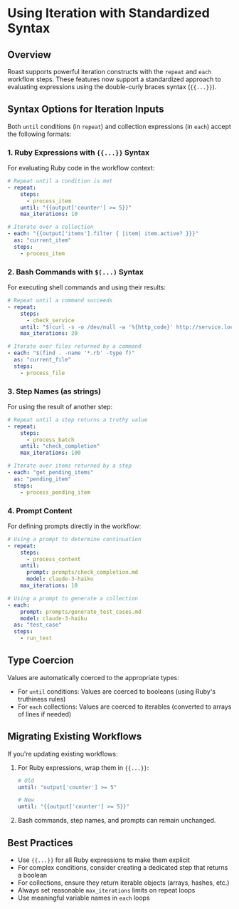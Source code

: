 # Using Iteration with Standardized Syntax

## Overview

Roast supports powerful iteration constructs with the `repeat` and `each` workflow steps. These features now support a standardized approach to evaluating expressions using the double-curly braces syntax (`{{...}}`).

## Syntax Options for Iteration Inputs

Both `until` conditions (in `repeat`) and collection expressions (in `each`) accept the following formats:

### 1. Ruby Expressions with `{{...}}` Syntax

For evaluating Ruby code in the workflow context:

```yaml
# Repeat until a condition is met
- repeat:
    steps:
      - process_item
    until: "{{output['counter'] >= 5}}"
    max_iterations: 10

# Iterate over a collection
- each: "{{output['items'].filter { |item| item.active? }}}"
  as: "current_item"
  steps:
    - process_item
```

### 2. Bash Commands with `$(...)` Syntax

For executing shell commands and using their results:

```yaml
# Repeat until a command succeeds
- repeat:
    steps:
      - check_service
    until: "$(curl -s -o /dev/null -w '%{http_code}' http://service.local/ | grep -q 200)"
    max_iterations: 20

# Iterate over files returned by a command
- each: "$(find . -name '*.rb' -type f)"
  as: "current_file"
  steps:
    - process_file
```

### 3. Step Names (as strings)

For using the result of another step:

```yaml
# Repeat until a step returns a truthy value
- repeat:
    steps:
      - process_batch
    until: "check_completion"
    max_iterations: 100

# Iterate over items returned by a step
- each: "get_pending_items"
  as: "pending_item"
  steps:
    - process_pending_item
```

### 4. Prompt Content

For defining prompts directly in the workflow:

```yaml
# Using a prompt to determine continuation
- repeat:
    steps:
      - process_content
    until:
      prompt: prompts/check_completion.md
      model: claude-3-haiku
    max_iterations: 10

# Using a prompt to generate a collection
- each:
    prompt: prompts/generate_test_cases.md
    model: claude-3-haiku
  as: "test_case"
  steps:
    - run_test
```

## Type Coercion

Values are automatically coerced to the appropriate types:

- For `until` conditions: Values are coerced to booleans (using Ruby's truthiness rules)
- For `each` collections: Values are coerced to iterables (converted to arrays of lines if needed)

## Migrating Existing Workflows

If you're updating existing workflows:

1. For Ruby expressions, wrap them in `{{...}}`:
   ```yaml
   # Old
   until: "output['counter'] >= 5"
   
   # New
   until: "{{output['counter'] >= 5}}"
   ```

2. Bash commands, step names, and prompts can remain unchanged.

## Best Practices

- Use `{{...}}` for all Ruby expressions to make them explicit
- For complex conditions, consider creating a dedicated step that returns a boolean
- For collections, ensure they return iterable objects (arrays, hashes, etc.)
- Always set reasonable `max_iterations` limits on repeat loops
- Use meaningful variable names in `each` loops